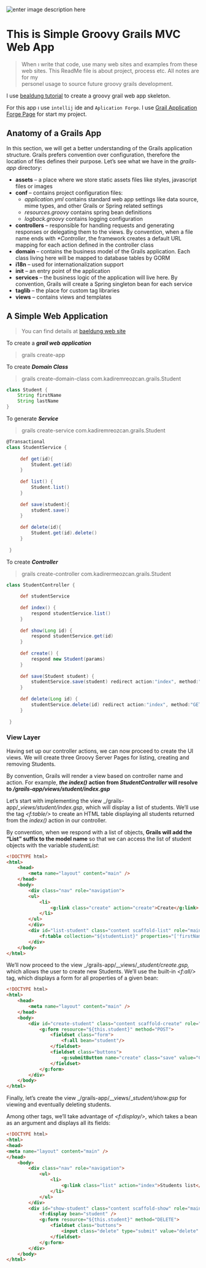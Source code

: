 
![enter image description here](https://sg.fiverrcdn.com/photos/103633736/original/6d3ecda29129fa02df17bdd5e8a8cfe79fa13549.png?1509169610)  
# This is Simple Groovy Grails MVC Web App  
  
> When ı write that code, use many web sites and examples from these web sites. This   ReadMe file is about project, process etc. All notes are for my  
> personel usage to source future groovy grails development.  
  
I use [bealdung tutorial](https://www.baeldung.com/grails-mvc-application) to create a groovy grail web app skeleton. 

For this app ı use `intellij` ide and `Aplication Forge`.
I use [Grail Application Forge Page](https://start.grails.org/) for start my project.

##  Anatomy of a Grails App

In this section, we will get a better understanding of the Grails application structure. Grails prefers convention over configuration, therefore the location of files defines their purpose. Let’s see what we have in the  _grails-app_  directory:

-   **assets**  – a place where we store static assets files like styles, javascript files or images
-   **conf**  – contains project configuration files:
    -   _application.yml_  contains standard web app settings like data source, mime types, and other Grails or Spring related settings
    -   _resources.groovy_  contains spring bean definitions
    -   _logback.groovy_  contains logging configuration
-   **controllers**  – responsible for handling requests and generating responses or delegating them to the views. By convention, when a file name ends with  _*Controller_, the framework creates a default URL mapping for each action defined in the controller class
-   **domain** – contains the business model of the Grails application. Each class living here will be mapped to database tables by GORM
-   **i18n**  – used for internationalization support
-   **init**  – an entry point of the application
-   **services**  – the business logic of the application will live here. By convention, Grails will create a Spring singleton bean for each service
-   **taglib** – the place for custom tag libraries
-   **views**  – contains views and templates

## A Simple Web Application

> You can find details at [baeldung web site](https://www.baeldung.com/grails-mvc-application)

To create a ***grail web application***

> grails create-app

To create ***Domain Class***

> grails create-domain-class com.kadiremreozcan.grails.Student
```groovy
class Student {
	String firstName
	String lastName
}
```
To generate ***Service***
> grails create-service com.kadiremreozcan.grails.Student

``` groovy
@Transactional  
class StudentService { 
   
	 def get(id){ 
		 Student.get(id) 
	 }    
	  
	 def list() {  
		 Student.list() 
	 }  
	    
	 def save(student){  
		 student.save() 
	 }   
	   
	 def delete(id){  
		 Student.get(id).delete() 
	 }
	 
 }
```
To create ***Controller***

> grails create-controller com.kadirermeozcan.grails.Student

```groovy
class StudentController {  
   
	 def studentService   
	   
	 def index() {  
		 respond studentService.list() 
	 }    
	  
	 def show(Long id) {  
		 respond studentService.get(id) 
	 }   
	   
	 def create() {  
		 respond new Student(params) 
	 }  
	    
	 def save(Student student) {  
		 studentService.save(student) redirect action:"index", method:"GET" 
	 }  
	    
	 def delete(Long id) {  
		 studentService.delete(id) redirect action:"index", method:"GET" 
	 }
	 
 }
```
###  View Layer

Having set up our controller actions, we can now proceed to create the UI views. We will create three Groovy Server Pages for listing, creating and removing Students.

By convention, Grails will render a view based on controller name and action. For example, _**the index()**_ **action from  _StudentController_  will resolve to  _/grails-app/views/student/index.gsp_**

Let’s start with implementing the view  _/grails-app/__views/student/index.gsp_, which will display a list of students. We’ll use the tag  _<f:table/>_  to create an HTML table displaying all students returned from the  _index()_  action in our controller.

By convention, when we respond with a list of objects,  **Grails will add the “List” suffix to the model name**  so that we can access the list of student objects with the variable  _studentList_:

```html
<!DOCTYPE html> 
<html> 
	<head> 
		<meta name="layout" content="main" /> 
	</head> 
	<body> 
		<div class="nav" role="navigation"> 
		<ul> 
			<li>
				<g:link class="create" action="create">Create</g:link>
			</li> 
		</ul> 
		</div> 
		<div id="list-student" class="content scaffold-list" role="main"> 
			<f:table collection="${studentList}" properties="['firstName', 'lastName']" /> 
		</div> 
	</body> 
</html>
```

We’ll now proceed to the view _/grails-app/__views/__student/create.gsp,_ which allows the user to create new Students. We’ll use the built-in _<f:all/>_ tag, which displays a form for all properties of a given bean:

```html
<!DOCTYPE html>
<html> 
	<head> 
		<meta name="layout" content="main" /> 
	</head> 
	<body> 
		<div id="create-student" class="content scaffold-create" role="main"> 
			<g:form resource="${this.student}" method="POST"> 
				<fieldset class="form"> 
					<f:all bean="student"/> 
				</fieldset> 
				<fieldset class="buttons"> 
					<g:submitButton name="create" class="save" value="Create" /> 
				</fieldset> 
			</g:form> 
		</div> 
	</body> 
</html>
```
Finally, let’s create the view  _/grails-app/__views/__student/show.gsp_  for viewing and eventually deleting students.

Among other tags, we’ll take advantage of  _<f:display/>_, which takes a bean as an argument and displays all its fields:

```html
<!DOCTYPE html> 
<html> 
<head> 
<meta name="layout" content="main" /> 
</head> 
	<body> 
		<div class="nav" role="navigation"> 
			<ul> 
				<li>
					<g:link class="list" action="index">Students list</g:link>
				</li> 
			</ul> 
		</div> 
		<div id="show-student" class="content scaffold-show" role="main"> 
			<f:display bean="student" /> 
			<g:form resource="${this.student}" method="DELETE"> 
				<fieldset class="buttons"> 
					<input class="delete" type="submit" value="delete" /> 
				</fieldset> 
			</g:form> 
		</div> 
	</body>
</html>
```
